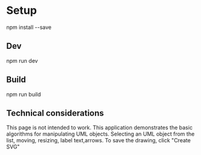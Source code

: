 # Setup

npm install --save

## Dev

npm run dev

## Build

npm run build

## Technical considerations

This page is not intended to work. This application demonstrates the basic algorithms for
manipulating UML objects. Selecting an UML object from the list, moving, resizing, label text,arrows. To save the drawing, click "Create SVG"